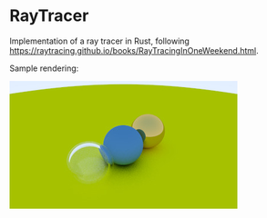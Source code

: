 # RayTracer

Implementation of a ray tracer in Rust, following https://raytracing.github.io/books/RayTracingInOneWeekend.html.

Sample rendering:

![Sample rendering](sample.jpg)
